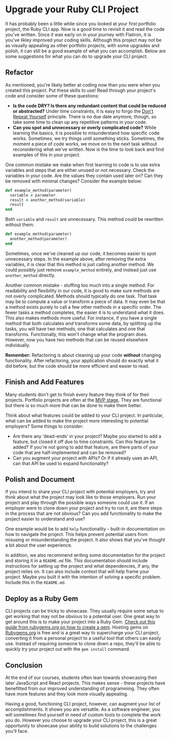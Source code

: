 # Upgrade your Ruby CLI Project

It has probably been a little while since you looked at your first portfolio
project, the Ruby CLI app. Now is a good time to revisit it and read the code
you've written. Since it was early on in your journey with Flatiron, it is
you've likley improved your coding skills. Although this project may not be as
visually appealing as other portfolio projects, with some upgrades and polish,
it can still be a good example of what you can accomplish. Below are some
suggestions for what you can do to upgrade your CLI project.

## Refactor

As mentioned, you're likely better at coding now than you were when you created
this project. Put these skills to use! Read through your project's code and consider some of these questions:

- **Is the code DRY? Is there any redundant content that could be reduced or
  abstracted?** Under time constraints, it is easy to forgo the
  [Don't Repeat Yourself][] principle. There is no due date anymore, though, so
  take some time to clean up any repetitive patterns in your code.
- **Can you spot and unnecessary or overly complicated code?** While learning the
  basics, it is possible to misunderstand how specific code works. Sometimes, we try
  things until something sticks. Sometimes, the moment a piece of code works, we move on to the next task without reconsidering what we've written. Now is the time to look back and find examples of this in your project.
  
One common mistake we make when first learning to code is to use extra variables
and steps that are either unused or not necessary. Check the variables in your
code. Are the values they contain used later on? Can they be removed with
minimal changes? Consider the example below:

  ```ruby
  def example_method(parameter)
    variable = parameter
    result = another_method(variable)
    result
  end
  ```

Both `variable` and `result` are unnecessary. This method could be rewritten
without them:

  ```ruby
  def example_method(parameter)
    another_method(parameter)
  end
  ```

Sometimes, once we've cleaned up our code, it becomes easier to spot unnecessary
steps. In the example above, after removing the extra variables, it is clear
that this method is just calling another method. We could possibly just remove
`example_method` entirely, and instead just use `another_method` directly.

Another common mistake - stuffing too much into a single method. For readability
and flexibility in our code, it is good to make sure methods are not overly
complicated. Methods should typically do one task. That task may be to compute a
value or transform a piece of data. It may even be that a method exists purely
to call a few other methods in a specific order. The fewer tasks a method
completes, the easier it is to understand what it does. This also makes methods
more useful. For instance, if you have a single method that both calculates
_and_ transforms some data, by splitting up the tasks, you will have two
methods, one that calculates and one that transforms. Functionally, this won't
change what the program does. However, now you have two methods that can be
reused elsewhere individually.

**Remember:** Refactoring is about cleaning up your code **without** changing
functionality. After refactoring, your application should do exactly what it did
before, but the code should be more efficient and easier to read.

[Don't Repeat Yourself]: https://en.wikipedia.org/wiki/Don%27t_repeat_yourself

## Finish and Add Features

Many students don't get to finish every feature they think of for their
projects. Portfolio projects are often at the [MVP stage][]. They are functional
but there is so much more that can be done to make them better.

Think about what features could be added to your CLI project. In particular, what
can be added to make the project more interesting to potential employers? Some
things to consider:

- Are there any 'dead-ends' in your project? Maybe you started to add a feature,
  but closed it off due to time constraints. Can this feature be added? If
  you're not going to add that feature, are there parts of your code that are
  half-implemented and can be removed?
- Can you augment your project with APIs? Or if it already uses an API, can that
  API be used to expand functionality?

[MVP stage]: https://en.wikipedia.org/wiki/Minimum_viable_product

## Polish and Document

If you intend to share your CLI project with potential employers, try and think
about what the project may look like to those employers. Run your project and
play through the possible ways someone could use it. If an employer were to
clone down your project and try to run it, are there steps in the process that
are not obvious? Can you add functionality to make the project easier to
understand and use?

One example would be to add `help` functionality - built-in documentation on how
to navigate the project. This helps prevent potential users from misusing or
misunderstanding the project. It also shows that you've thought a bit about the
user experience.

In addition, we also recommend writing some documentation for the project and
storing it in a `README.md` file. This documentation should include instructions
for setting up the project and what dependencies, if any, the project relies on.
It can also include context that will help frame your project. Maybe you built
it with the intention of solving a specific problem. Include this in the
`README.md`.

## Deploy as a Ruby Gem

CLI projects can be tricky to showcase. They usually require some setup to get
working that may not be obvious to a potential user. One great way to get around
this is to make your project into a Ruby Gem.
[Check out this guide from rubygems.org on how to create a gem][gem guide].
Hosting gems on [Rubygems.org](https://rubygems.org/) is free and is a great way to
supercharge your CLI project, converting it from a personal project to a useful
tool that others can easily use. Instead of requiring someone to clone down a repo,
they'll be able to quickly try your project out with the `gem install` command.

[gem guide]: https://guides.rubygems.org/make-your-own-gem/

## Conclusion

At the end of our courses, students often lean towards showcasing their later
JavaScript and React projects. This makes sense - these projects have benefitted
from our improved understanding of programming. They often have more features
and they look more visually appealing.

Having a good, functioning CLI project, however, can augment your list of
accomplishments. It shows you are versatile. As a software engineer, you will
sometimes find yourself in need of custom tools to complete the work you do.
However you choose to upgrade your CLI project, this is a great opportunity to
showcase your ability to build solutions to the challenges you'll face.